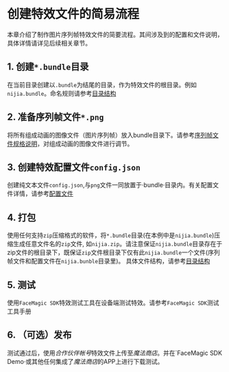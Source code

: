 # 创建特效文件的简易流程

本章介绍了制作图片序列帧特效文件的简要流程。其间涉及到的配置和文件说明，具体详情请详见后续相关章节。

## 1. 创建`*.bundle`目录
在当前目录创建以`.bundle`为结尾的目录，作为特效文件的根目录。例如`nijia.bundle`。命名规则请参考[目录结构](frame-structure.md)
## 2. 准备序列帧文件`*.png`
将所有组成动画的图像文件（图片序列帧）放入bundle目录下。请参考[序列帧文件规格说明](frame-spec.md)，对组成动画的图像文件进行调节。
## 3. 创建特效配置文件`config.json`
创建纯文本文件`config.json`,与`png`文件一同放置于·bundle·目录内。有关配置文件详情，请参考[配置文件](config.md)
## 4. 打包
使用任何支持`zip`压缩格式的软件，将`*.bundle`目录(在本例中是`nijia.bundle`)压缩生成任意文件名的`zip`文件, 如`nijia.zip`。请注意保证`nijia.bundle`目录存在于zip文件的根目录下，既保证`zip`文件根目录下仅有此`nijia.bundle`一个文件(序列帧文件和配置文件在`nijia.bunble`目录里)。
具体文件结构，请参考[目录结构](frame_structure.md)
## 5. 测试
使用`FaceMagic SDK`特效测试工具在设备端测试特效。请参考`FaceMagic SDK`测试工具手册
## 6. （可选）发布
测试通过后，使用*合作伙伴帐号*特效文件上传至*魔法商店*。并在`FaceMagic SDK Demo·或其他任何集成了*魔法商店*的APP上进行下载测试。
